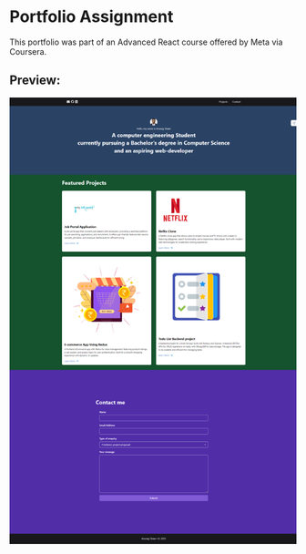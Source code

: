 # Portfolio Assignment

This portfolio was part of an Advanced React course offered by Meta via Coursera.

## Preview:
![Preview](/Preview.png)

